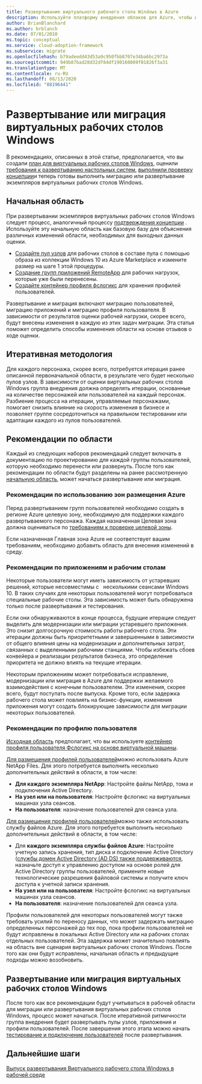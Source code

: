 ```yaml
---
title: Развертывание виртуального рабочего стола Windows в Azure
description: Используйте платформу внедрения облаков для Azure, чтобы изучить рекомендации по переносу виртуальных рабочих столов Windows, чтобы сократить сложность и стандартизировать процесс миграции.
author: BrianBlanchard
ms.author: brblanch
ms.date: 07/01/2010
ms.topic: conceptual
ms.service: cloud-adoption-framework
ms.subservice: migrate
ms.openlocfilehash: b79adeedd43d53a9c950fbb8707e34ba6bc2973a
ms.sourcegitcommit: 949b87bad28d32df84df190160089f01826f3a31
ms.translationtype: MT
ms.contentlocale: ru-RU
ms.lasthandoff: 08/13/2020
ms.locfileid: "88196441"
---
```

<!-- cSpell:ignore NTFS Logix -->

# <a name="windows-virtual-desktop-deployment-or-migration"></a>Развертывание или миграция виртуальных рабочих столов Windows

В рекомендациях, описанных в этой статье, предполагается, что вы создали [план для виртуальных рабочих столов Windows](./plan.md), оценили [требования к развертыванию настольных систем](./migrate-assess.md), [выполнили проверку концепции](./proof-of-concept.md)и теперь готовы выполнить миграцию или развертывание экземпляров виртуальных рабочих столов Windows.

## <a name="initial-scope"></a>Начальная область

При развертывании экземпляров виртуальных рабочих столов Windows следует процесс, аналогичный процессу [подтверждения концепции](./proof-of-concept.md) . Используйте эту начальную область как базовую базу для объяснения различных изменений области, необходимых для выходных данных оценки.

- [Создайте пул узлов](https://docs.microsoft.com/azure/virtual-desktop/create-host-pools-azure-marketplace) для рабочих столов в составе пула с помощью &nbsp; образа из коллекции Windows 10 из Azure Marketplace и измените размер на шаге 1 этой процедуры.
- [Создание групп приложений RemoteApp](https://docs.microsoft.com/azure/virtual-desktop/manage-app-groups#create-a-remoteapp-group) для рабочих нагрузок, которые уже были перенесены.
- [Создайте контейнер профиля фслогикс](https://docs.microsoft.com/azure/virtual-desktop/create-host-pools-user-profile) для хранения профилей пользователей.

Развертывание и миграция включают миграцию пользователей, миграцию приложений и миграцию профиля пользователя. В зависимости от результатов оценки рабочей нагрузки, скорее всего, будут внесены изменения в каждую из этих задач миграции. Эта статья поможет определить способы изменения области на основе отзывов о ходе оценки.

## <a name="iterative-methodology"></a>Итеративная методология

Для каждого персонажа, скорее всего, потребуется итерация ранее описанной первоначальной области, в результате чего будет несколько пулов узлов. В зависимости от оценки виртуальных рабочих столов Windows группа внедрения должна определять итерации, основанные на количестве персонажей или пользователей на каждый персонаж. Разбиение процесса на итерации, управляемые персонажами, помогает снизить влияние на скорость изменения в бизнесе и позволяет группе сосредоточиться на правильном тестировании или адаптации каждого из пулов пользователей.

## <a name="scope-considerations"></a>Рекомендации по области

Каждый из следующих наборов рекомендаций следует включать в документацию по проектированию для каждой группы пользователей, которую необходимо перенести или развернуть. После того как рекомендации по области будут разделены на ранее рассмотренную [начальную область](#initial-scope), может начаться развертывание или миграция.

### <a name="azure-landing-zone-considerations"></a>Рекомендации по использованию зон размещения Azure

Перед развертыванием групп пользователей необходимо создать в регионе Azure целевую зону, необходимую для поддержки каждого развертываемого персонажа. Каждая назначенная Целевая зона должна оцениваться по [требованиям к проверке целевой зоны](./ready.md).

Если назначенная Главная зона Azure не соответствует вашим требованиям, необходимо добавить область для внесения изменений в среду.

### <a name="application-and-desktop-considerations"></a>Рекомендации по приложениям и рабочим столам

Некоторые пользователи могут иметь зависимость от устаревших решений, которые несовместимы с &nbsp; несколькими сеансами Windows 10. В таких случаях для некоторых пользователей могут потребоваться специальные рабочие столы. Эта зависимость может быть обнаружена только после развертывания и тестирования. 

Если они обнаруживаются в конце процесса, будущие итерации следует выделить для модернизации или миграции устаревшего приложения. Это снизит долгосрочную стоимость работы рабочего стола. Эти итерации должны быть приоритетными и завершенными в зависимости от общего влияния цены на модернизации и дополнительных затрат, связанных с выделенными рабочими станциями. Чтобы избежать сбоев конвейера и реализации результатов бизнеса, это определение приоритета не должно влиять на текущие итерации.

Некоторым приложениям может потребоваться исправление, модернизации или миграция в Azure для поддержки желаемого взаимодействия с конечным пользователем. Эти изменения, скорее всего, будут поступать после выпуска. Кроме того, если задержка рабочего стола может повлиять на бизнес-функции, изменения приложения могут создать блокирующие зависимости для миграции некоторых пользователей.

### <a name="user-profile-considerations"></a>Рекомендации по профилю пользователя

[Исходная область](#initial-scope) предполагает, что вы используете [контейнер профиля пользователя Фслогикс на основе виртуальной машины](https://docs.microsoft.com/azure/virtual-desktop/create-host-pools-user-profile).

[Для размещения профилей пользователей](https://docs.microsoft.com/azure/virtual-desktop/create-fslogix-profile-container)можно использовать Azure NetApp Files. Для этого потребуется выполнить несколько дополнительных действий в области, в том числе:

- **Для каждого экземпляра NetApp**: Настройте файлы NetApp, тома и подключения Active Directory.
- **На узел или на пользователя**: Настройте фслогикс на виртуальных машинах узла сеансов.
- **На пользователя**: назначение пользователей для сеанса узла.

[Для размещения профилей пользователей](https://docs.microsoft.com/azure/virtual-desktop/create-file-share)можно также использовать службу файлов Azure. Для этого потребуется выполнить несколько дополнительных действий в области, в том числе:

- Для **каждого экземпляра службы файлов Azure**: Настройте учетную запись хранения, тип диска и подключение Active Directory ([службы домен Active Directory (AD DS) также поддерживаются](https://docs.microsoft.com/azure/virtual-desktop/create-profile-container-adds), назначьте доступ к управлению доступом на основе ролей для Active Directory группы пользователей, примените новые технологические разрешения файловой системы и получите ключ доступа к учетной записи хранения.
- **На узел или на пользователя**: Настройте фслогикс на виртуальных машинах узла сеансов.
- **На пользователя**: назначение пользователей для сеанса узла.

Профили пользователей для некоторых пользователей могут также требовать усилий по переносу данных, что может задержать миграцию определенных персонажей до тех пор, пока профили пользователей не будут исправлены в локальных Active Directory или на рабочих столах отдельных пользователей. Эта задержка может значительно повлиять на область вне сценария виртуальных рабочих столов Windows. После того как они будут исправлены, начальная область и предыдущие подходы можно возобновить.

## <a name="deploy-or-migrate-windows-virtual-desktop"></a>Развертывание или миграция виртуальных рабочих столов Windows

После того как все рекомендации будут учитываться в рабочей области для миграции или развертывания виртуальных рабочих столов Windows, процесс может начаться. После итеративной ритмичности группа внедрения будет развертывать пулы узлов, приложения и профили пользователей. После завершения этого этапа можно начать [тестирование и подключение пользователей](./migrate-release.md) после развертывания.

## <a name="next-steps"></a>Дальнейшие шаги

[Выпуск развертывания Виртуального рабочего стола Windows в рабочей среде](./migrate-release.md)
